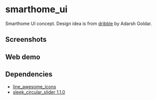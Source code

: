 # smarthome_ui

Smarthome UI concept. Design idea is from [dribble](https://dribbble.com/shots/11317039-Smart-Home-App) by Adarsh Goldar.

## Screenshots

## Web demo

## Dependencies

- [line_awesome_icons](https://pub.dev/packages/line_awesome_icons)
- [sleek_circular_slider 1.1.0](https://flutter.dev/docs/cookbook)

